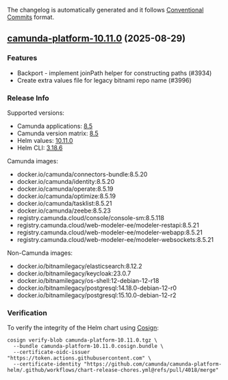 The changelog is automatically generated and it follows [Conventional Commits](https://www.conventionalcommits.org/en/v1.0.0/) format.

## [camunda-platform-10.11.0](https://github.com/camunda/camunda-platform-helm/releases/tag/camunda-platform-10.11.0) (2025-08-29)

### Features

- Backport - implement joinPath helper for constructing paths (#3934)
- Create extra values file for legacy bitnami repo name (#3996)

<!-- generated by git-cliff -->
### Release Info

Supported versions:

- Camunda applications: [8.5](https://github.com/camunda/camunda/releases?q=tag%3A8.5&expanded=true)
- Camunda version matrix: [8.5](https://helm.camunda.io/camunda-platform/version-matrix/camunda-8.5)
- Helm values: [10.11.0](https://artifacthub.io/packages/helm/camunda/camunda-platform/10.11.0#parameters)
- Helm CLI: [3.18.6](https://github.com/helm/helm/releases/tag/v3.18.6)

Camunda images:

- docker.io/camunda/connectors-bundle:8.5.20
- docker.io/camunda/identity:8.5.20
- docker.io/camunda/operate:8.5.19
- docker.io/camunda/optimize:8.5.19
- docker.io/camunda/tasklist:8.5.21
- docker.io/camunda/zeebe:8.5.23
- registry.camunda.cloud/console/console-sm:8.5.118
- registry.camunda.cloud/web-modeler-ee/modeler-restapi:8.5.21
- registry.camunda.cloud/web-modeler-ee/modeler-webapp:8.5.21
- registry.camunda.cloud/web-modeler-ee/modeler-websockets:8.5.21

Non-Camunda images:

- docker.io/bitnamilegacy/elasticsearch:8.12.2
- docker.io/bitnamilegacy/keycloak:23.0.7
- docker.io/bitnamilegacy/os-shell:12-debian-12-r18
- docker.io/bitnamilegacy/postgresql:14.18.0-debian-12-r0
- docker.io/bitnamilegacy/postgresql:15.10.0-debian-12-r2

### Verification

To verify the integrity of the Helm chart using [Cosign](https://docs.sigstore.dev/signing/quickstart/):

```shell
cosign verify-blob camunda-platform-10.11.0.tgz \
  --bundle camunda-platform-10.11.0.cosign.bundle \
  --certificate-oidc-issuer "https://token.actions.githubusercontent.com" \
  --certificate-identity "https://github.com/camunda/camunda-platform-helm/.github/workflows/chart-release-chores.yml@refs/pull/4018/merge"
```
